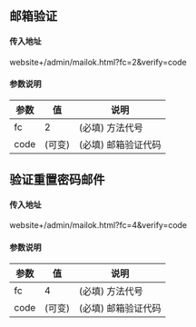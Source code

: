 ## **邮箱验证**

#### 传入地址
website+/admin/mailok.html?fc=2&verify=code

#### 参数说明
|参数|值|说明|
|-|-|-|
|fc|2|(必填) 方法代号|
|code|(可变)|(必填) 邮箱验证代码|


## **验证重置密码邮件**

#### 传入地址
website+/admin/mailok.html?fc=4&verify=code

#### 参数说明
|参数|值|说明|
|-|-|-|
|fc|4|(必填) 方法代号|
|code|(可变)|(必填) 邮箱验证代码|
